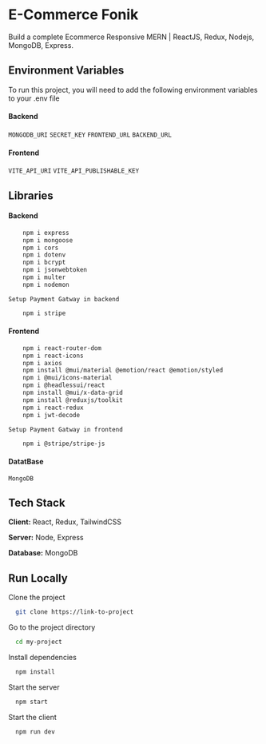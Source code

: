 
# E-Commerce Fonik

Build a complete Ecommerce Responsive MERN | ReactJS, Redux, Nodejs, MongoDB, Express.


## Environment Variables

To run this project, you will need to add the following environment variables to your .env file

#### Backend

`MONGODB_URI` `SECRET_KEY` `FRONTEND_URL` `BACKEND_URL`

#### Frontend

`VITE_API_URI` `VITE_API_PUBLISHABLE_KEY`


## Libraries

#### Backend
```bash
    npm i express
    npm i mongoose
    npm i cors
    npm i dotenv
    npm i bcrypt
    npm i jsonwebtoken
    npm i multer
    npm i nodemon
```
`Setup Payment Gatway in backend`
```bash
    npm i stripe
```


#### Frontend

```bash
    npm i react-router-dom
    npm i react-icons
    npm i axios
    npm install @mui/material @emotion/react @emotion/styled
    npm i @mui/icons-material
    npm i @headlessui/react
    npm install @mui/x-data-grid
    npm install @reduxjs/toolkit
    npm i react-redux
    npm i jwt-decode
```

`Setup Payment Gatway in frontend`
```bash
    npm i @stripe/stripe-js
```

#### DatatBase
`MongoDB`


## Tech Stack

**Client:** React, Redux, TailwindCSS

**Server:** Node, Express

**Database:** MongoDB



## Run Locally

Clone the project

```bash
  git clone https://link-to-project
```

Go to the project directory

```bash
  cd my-project
```

Install dependencies

```bash
  npm install
```

Start the server

```bash
  npm start
```

Start the client

```bash
  npm run dev
```

